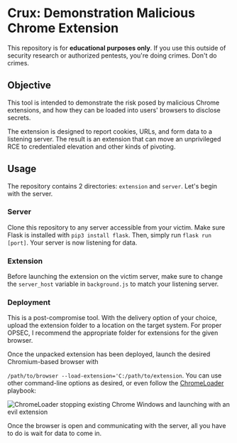 # Crux: Demonstration Malicious Chrome Extension

This repository is for **educational purposes only**. If you use this outside of security research or authorized pentests, you're doing crimes. Don't do crimes.

## Objective

This tool is intended to demonstrate the risk posed by malicious Chrome extensions, and how they can be loaded into users' browsers to disclose secrets.

The extension is designed to report cookies, URLs, and form data to a listening server. The result is an extension that can move an unprivileged RCE to credentialed elevation and other kinds of pivoting.

## Usage

The repository contains 2 directories: `extension` and `server`. Let's begin with the server.

### Server

Clone this repository to any server accessible from your victim. Make sure Flask is installed with `pip3 install flask`. Then, simply run `flask run [port]`. Your server is now listening for data.

### Extension

Before launching the extension on the victim server, make sure to change the `server_host` variable in `background.js` to match your listening server.

### Deployment

This is a post-compromise tool. With the delivery option of your choice, upload the extension folder to a location on the target system. For proper OPSEC, I recommend the appropriate folder for extensions for the given browser.

Once the unpacked extension has been deployed, launch the desired Chromium-based browser with

`/path/to/browser --load-extension='C:/path/to/extension`. You can use other command-line options as desired, or even follow the [ChromeLoader](https://unit42.paloaltonetworks.com/chromeloader-malware/) playbook:

![ChromeLoader stopping existing Chrome Windows and launching with an evil extension](https://unit42.paloaltonetworks.com/wp-content/uploads/2022/07/Screen-Shot-2022-07-11-at-6.48.29-PM.png)

Once the browser is open and communicating with the server, all you have to do is wait for data to come in.
